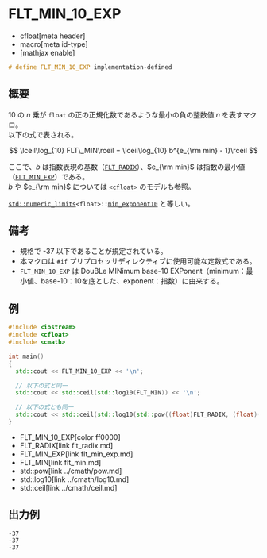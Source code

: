 # FLT_MIN_10_EXP
* cfloat[meta header]
* macro[meta id-type]
* [mathjax enable]

```cpp
# define FLT_MIN_10_EXP implementation-defined
```

## 概要
$10$ の $n$ 乗が `float` の正の正規化数であるような最小の負の整数値 $n$ を表すマクロ。  
以下の式で表される。

$$
\lceil\log_{10} FLT\_MIN\rceil = \lceil\log_{10} b^{e_{\rm min} - 1}\rceil
$$

ここで、$b$ は指数表現の基数（[`FLT_RADIX`](flt_radix.md)）、$e_{\rm min}$ は指数の最小値（[`FLT_MIN_EXP`](flt_min_exp.md)）である。  
$b$ や $e_{\rm min}$ については [`<cfloat>`](../cfloat.md) のモデルも参照。

[`std::numeric_limits`](/reference/limits/numeric_limits.md)`<float>::`[`min_exponent10`](/reference/limits/numeric_limits/min_exponent10.md) と等しい。


## 備考
- 規格で -37 以下であることが規定されている。
- 本マクロは `#if` プリプロセッサディレクティブに使用可能な定数式である。
- `FLT_MIN_10_EXP` は DouBLe MINimum base-10 EXPonent（minimum：最小値、base-10：10を底とした、exponent：指数）に由来する。


## 例
```cpp example
#include <iostream>
#include <cfloat>
#include <cmath>

int main()
{
  std::cout << FLT_MIN_10_EXP << '\n';

  // 以下の式と同一
  std::cout << std::ceil(std::log10(FLT_MIN)) << '\n';

  // 以下の式とも同一
  std::cout << std::ceil(std::log10(std::pow((float)FLT_RADIX, (float)(FLT_MIN_EXP - 1)))) << '\n';
}
```
* FLT_MIN_10_EXP[color ff0000]
* FLT_RADIX[link flt_radix.md]
* FLT_MIN_EXP[link flt_min_exp.md]
* FLT_MIN[link flt_min.md]
* std::pow[link ../cmath/pow.md]
* std::log10[link ../cmath/log10.md]
* std::ceil[link ../cmath/ceil.md]

## 出力例
```
-37
-37
-37
```
